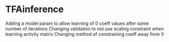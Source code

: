 # TFAinference

Adding a model param to allow learning of 0 coeff values after some number of iterations
Changing validation to not use scaling constraint when learning activity matrix
Changing method of constraining coeff away from 0
